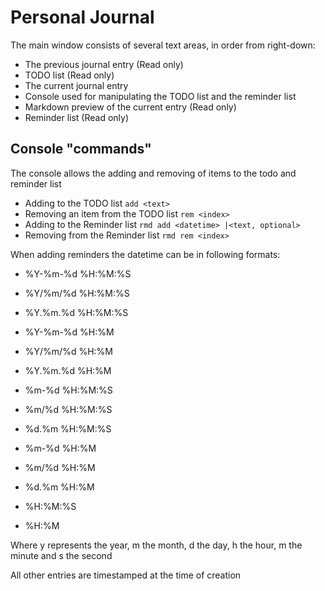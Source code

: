 # Personal Journal

The main window consists of several text areas, in order from right-down:
- The previous journal entry (Read only)
- TODO list (Read only)
- The current journal entry
- Console used for manipulating the TODO list and the reminder list
- Markdown preview of the current entry (Read only)
- Reminder list (Read only)

## Console "commands"

The console allows the adding and removing of items to the todo and reminder list
- Adding to the TODO list `add <text>`
- Removing an item from the TODO list `rem <index>`
- Adding to the Reminder list `rmd add <datetime> |<text, optional>`
- Removing from the Reminder list `rmd rem <index>`

When adding reminders the datetime can be in following formats:
- %Y-%m-%d %H:%M:%S
- %Y/%m/%d %H:%M:%S
- %Y.%m.%d %H:%M:%S

- %Y-%m-%d %H:%M
- %Y/%m/%d %H:%M
- %Y.%m.%d %H:%M

- %m-%d %H:%M:%S
- %m/%d %H:%M:%S
- %d.%m %H:%M:%S

- %m-%d %H:%M
- %m/%d %H:%M
- %d.%m %H:%M

- %H:%M:%S
- %H:%M

Where y represents the year, m the month, d the day, h the hour, m the minute and s the second

All other entries are timestamped at the time of creation